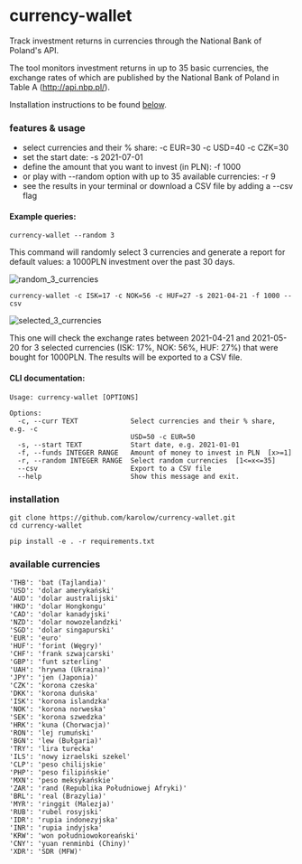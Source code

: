 # currency-wallet

Track investment returns in currencies through the National Bank of Poland's API.

The tool monitors investment returns in up to 35 basic currencies, the exchange rates of which are published by the National Bank of Poland in Table A (http://api.nbp.pl/).

Installation instructions to be found [below](https://github.com/karolow/currency-wallet).

### features & usage

* select currencies and their % share: -c EUR=30 -c USD=40 -c CZK=30
* set the start date: -s 2021-07-01
* define the amount that you want to invest (in PLN): -f 1000
* or play with --random option with up to 35 available currencies: -r 9
* see the results in your terminal or download a CSV file by adding a --csv flag

#### Example queries:

```shell
currency-wallet --random 3
```

This command will randomly select 3 currencies and generate a report for default values: a 1000PLN investment over the past 30 days.

![random_3_currencies](https://karolpiekar.ski/images/screens/currency-wallet/currency-wallet_random_3.png)

```shell
currency-wallet -c ISK=17 -c NOK=56 -c HUF=27 -s 2021-04-21 -f 1000 --csv
```

![selected_3_currencies](https://karolpiekar.ski/images/screens/currency-wallet/currency-wallet_selected_3.png)

This one will check the exchange rates between 2021-04-21 and 2021-05-20 for 3 selected currencies (ISK: 17%, NOK: 56%, HUF: 27%) that were bought for 1000PLN. The results will be exported to a CSV file. 

#### CLI documentation:

```shell
Usage: currency-wallet [OPTIONS]

Options:
  -c, --curr TEXT             Select currencies and their % share, e.g. -c
                              USD=50 -c EUR=50
  -s, --start TEXT            Start date, e.g. 2021-01-01
  -f, --funds INTEGER RANGE   Amount of money to invest in PLN  [x>=1]
  -r, --random INTEGER RANGE  Select random currencies  [1<=x<=35]
  --csv                       Export to a CSV file
  --help                      Show this message and exit.
```

### installation

```shell
git clone https://github.com/karolow/currency-wallet.git
cd currency-wallet

pip install -e . -r requirements.txt
```

### available currencies

```
'THB': 'bat (Tajlandia)'
'USD': 'dolar amerykański'
'AUD': 'dolar australijski'
'HKD': 'dolar Hongkongu'
'CAD': 'dolar kanadyjski'
'NZD': 'dolar nowozelandzki'
'SGD': 'dolar singapurski'
'EUR': 'euro'
'HUF': 'forint (Węgry)'
'CHF': 'frank szwajcarski'
'GBP': 'funt szterling'
'UAH': 'hrywna (Ukraina)'
'JPY': 'jen (Japonia)'
'CZK': 'korona czeska'
'DKK': 'korona duńska'
'ISK': 'korona islandzka'
'NOK': 'korona norweska'
'SEK': 'korona szwedzka'
'HRK': 'kuna (Chorwacja)'
'RON': 'lej rumuński'
'BGN': 'lew (Bułgaria)'
'TRY': 'lira turecka'
'ILS': 'nowy izraelski szekel'
'CLP': 'peso chilijskie'
'PHP': 'peso filipińskie'
'MXN': 'peso meksykańskie'
'ZAR': 'rand (Republika Południowej Afryki)'
'BRL': 'real (Brazylia)'
'MYR': 'ringgit (Malezja)'
'RUB': 'rubel rosyjski'
'IDR': 'rupia indonezyjska'
'INR': 'rupia indyjska'
'KRW': 'won południowokoreański'
'CNY': 'yuan renminbi (Chiny)'
'XDR': 'SDR (MFW)'
```
